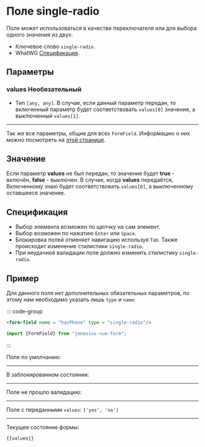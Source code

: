 <script setup>
import {FormField, Form, useFormValues} from '../../../src';

const form = new Form();

const values = useFormValues(form);
</script>


# Поле single-radio

Поле может использоваться в качестве переключателя или для выбора одного значения
из двух.


- Ключевое слово `single-radio`.
- WhatWG [Спецификация](https://html.spec.whatwg.org/multipage/input.html#radio-button-state-(type=radio)).

## Параметры

### values <Badge type = "info">Необязательный</Badge>

- Тип `[any, any]`.
  В случае, если данный параметр передан, то включенный параметр будет соответствовать `values[0]`
  значение, а выключенный `values[1]`.
____ 

Так же все параметры, общие для всех `FormField`. Информацию о них можно посмотреть
на [этой странице](./form-field.md#params).

## Значение

Если параметр **values** не был передан, то значение будет **true** - включён, **false** - выключен.
В случае, когда **values** передаётся, Включенному знаю будет соответствовать `values[0]`,
а выключенному оставшееся значение.

## Спецификация

- Выбор элемента возможен по щелчку на сам элемент.
- Выбор возможен по нажатию `Enter` или `Space`.
- Блокировка полей отменяет навигацию используя `Tab`.
  Также происходит изменение стилистики `single-radio`.
- При неудачной валидации поле должно изменить стилистику `single-radio`.

## Пример

Для данного поля нет дополнительных обязательных параметров, по этому нам необходимо
указать лишь `type` и `name`:

::: code-group

```html
<form-field name = "hasPhone" type = "single-radio"/>
```
```ts
import {FormField} from "jenesius-vue-form";
```

:::


Поле по умолчанию:
<FormField :options = "companies" type = "single-radio" name = "hasPhone" label = "Вы используете телефон?" />

____

В заблокированном состоянии:
<FormField :options = "companies" type = "single-radio" name = "hasPhone" disabled label = "Заблокированное" />

____

Поле не прошло валидацию:
<FormField :errors = "['Seleact this fields']" :options = "companies" type = "single-radio" name = "hasPhone" label = "С ошибкой" />

____

Поле с переданными `values`: ```['yes', 'no']```
<FormField :values = "['yes', 'no']" type = "single-radio" name = "isAdmin" label = "С переданными values" />


----
Текущее состояние формы:
```ts-vue
{{values}}
```